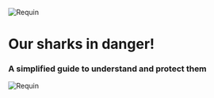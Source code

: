 ![Requin](https://github.com/user-attachments/assets/f2154b0f-3d64-4726-9b25-c270db5fea60)
# Our sharks in danger!

### A simplified guide to understand and protect them

![Requin](https://github.com/user-attachments/assets/1da6f5a5-2547-4b2d-9364-660c7aafa13d)

